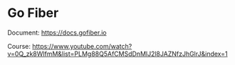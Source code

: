 # Go Fiber

Document: https://docs.gofiber.io

Course: https://www.youtube.com/watch?v=0Q_zk8WlfmM&list=PLMg88Q5AfCMSdDnMlJ2l8JAZNfzJhGlrJ&index=1
